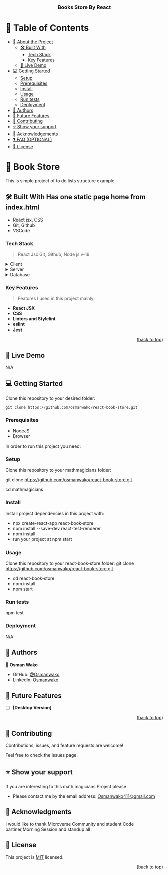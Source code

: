 <a name="readme-top"></a>

<div align="center">

  <h3><b>Books Store By React </b></h3>

</div>

<!-- TABLE OF CONTENTS -->

# 📗 Table of Contents

- [📖 About the Project](#about-project)
  - [🛠 Built With](#built-with)
    - [Tech Stack](#tech-stack)
    - [Key Features](#key-features)
  - [🚀 Live Demo](#live-demo)
- [💻 Getting Started](#getting-started)
  - [Setup](#setup)
  - [Prerequisites](#prerequisites)
  - [Install](#install)
  - [Usage](#usage)
  - [Run tests](#run-tests)
  - [Deployment](#triangular_flag_on_post-deployment)
- [👥 Authors](#authors)
- [🔭 Future Features](#future-features)
- [🤝 Contributing](#contributing)
- [⭐️ Show your support](#support)
- [🙏 Acknowledgements](#acknowledgements)
- [❓ FAQ (OPTIONAL)](#faq)
- [📝 License](#license)

<!-- PROJECT DESCRIPTION -->

# 📖 Book Store <a name="about-project"></a>

This is simple project of to do lists structure example.

## 🛠 Built With <a name="built-with"></a> Has one static page home from index.html

- React jsx, CSS
- Git, Github
- VSCode

### Tech Stack <a name="tech-stack"></a>

> React Jsx
> Git,
> Github,
> Node js v-19

<details>
  <summary>Client</summary>
  <ul>
    <li><a href="https://react.dev/">Html</a></li>
    <li><a href="https://legacy.reactjs.org/docs/faq-styling.html">css</a></li>
    <li><a href="https://ibaslogic.com/react-tutorial-for-beginners/">React for Beginners</a></li>
    <li><a href="https://reactrouter.com/en/main">React Router</a></li>

  </ul>
</details>

<details>
  <summary>Server</summary>
  
</details>

<details>
<summary>Database</summary>
  <ul>
    <li><a href="#">No database for time being</a></li>
  </ul>
</details>

<!-- Features -->

### Key Features <a name="key-features"></a>

> Features I used in this project mainly:

- **React JSX**
- **CSS**
- **Linters and Stylelint**
- **eslint**
- **Jest**

<p align="right">(<a href="#readme-top">back to top</a>)</p>

<!-- LIVE DEMO -->

## 🚀 Live Demo <a name="live-demo"></a>

<!-- [See Live ](https://mathmagician-xzkg.onrender.com/) -->

N/A

<!-- GETTING STARTED -->

## 💻 Getting Started <a name="getting-started"></a>

Clone this repository to your desired folder:

```
git clone https://github.com/osmanwako/react-book-store.git
```

### Prerequisites

- NodeJS
- Browser

In order to run this project you need:

### Setup

Clone this repository to your mathmagicians folder:

git clone https://github.com/osmanwako/react-book-store.git

cd mathmagicians

### Install

Install project dependencies in this project with:

- npx create-react-app react-book-store
- npm install --save-dev react-test-renderer
- npm install
- run your project at npm start

### Usage

Clone this repository to your react-book-store folder:
git clone https://github.com/osmanwako/react-book-store.git
- cd react-book-store
- npm install
- npm start

### Run tests

npm test

### Deployment

N/A

<!-- AUTHORS -->

## 👥 Authors <a name="authors"></a>

👤 **Osman Wako**

- GitHub: [@Osmanwako](https://github.com/osmanwako)
- LinkedIn: [Osmanwako](https://www.linkedin.com/in/osmanwako411/)

<!-- FUTURE FEATURES -->

## 🔭 Future Features <a name="future-features"></a>

- [ ] **[Desktop Version]**

<p align="right">(<a href="#readme-top">back to top</a>)</p>

<!-- CONTRIBUTING -->

## 🤝 Contributing <a name="contributing"></a>

Contributions, issues, and feature requests are welcome!

Feel free to check the issues page.

<!-- SUPPORT -->

## ⭐️ Show your support <a name="support"></a>

If you are interesting to this math magicians Project please

- Please contact me by the email address: Osmanwako411@gmail.com

<!-- ACKNOWLEDGEMENTS -->

## 🙏 Acknowledgments <a name="acknowledgements"></a>

I would like to thank Microverse Community and student Code partiner,Morning Session and standup all .

<!-- LICENSE -->

## 📝 License <a name="license"></a>

This project is [MIT](./MIT.md) licensed.

<p align="right">(<a href="#readme-top">back to top</a>)</p>
